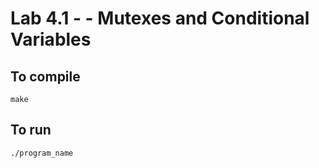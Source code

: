 Lab 4.1 - - Mutexes and Conditional Variables
===================

To compile
---------------------------------------
```
make
```

To run
---------------------------------------
```
./program_name
```
